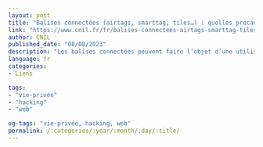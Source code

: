 ```yaml
---
layout: post
title: "Balises connectées (airtags, smarttag, tiles…) : quelles précautions contre les actes malveillants ?"
link: "https://www.cnil.fr/fr/balises-connectees-airtags-smarttag-tiles-quelles-precautions-contre-les-actes-malveillants"
author: CNIL
published_date: "08/08/2023"
description: "Les balises connectées peuvent faire l’objet d’une utilisation détournée et illégale, notamment pour suivre quelqu’un à son insu. Que pouvez-vous faire si vous trouvez une balise qui ne vous appartient pas dans vos affaires ?"
language: fr
categories:
- Liens

tags:
- "vie-privée"
- "hacking"
- "web"

og-tags: "vie-privée, hacking, web"
permalink: /:categories/:year/:month/:day/:title/
---
```

